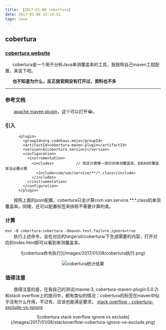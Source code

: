 ```yaml
---
title: 【2017-01-08 cobertura】
date: 2017-01-08 15:14:31
tags: Java
---
```


## cobertura

### [cobertura website](http://cobertura.sourceforge.net/)

&nbsp;&nbsp;&nbsp;&nbsp;&nbsp;&nbsp;cobertura是一个用于分析Java单测覆盖率的工具，我按照自己maven工程配置，来说下吧。

&nbsp;&nbsp;&nbsp;&nbsp;&nbsp;&nbsp;**也不知道为什么，反正我官网没有打开过，资料也不多**

---

### 参考文档

&nbsp;&nbsp;&nbsp;&nbsp;&nbsp;&nbsp; [apache maven plugin](http://www.mojohaus.org/cobertura-maven-plugin/)，这个可以打开😂。


### 引入

```
      <plugin>
        <groupId>org.codehaus.mojo</groupId>
        <artifactId>cobertura-maven-plugin</artifactId>
        <version>${cobertura.version}</version>
        <configuration>
          <instrumentation>
            <includes>			// 规定计算哪一部分的单测覆盖率，如DAO的覆盖率没必要计算
              <include>com/van/service/**/*.class</include>
            </includes>
          </instrumentation>
        </configuration>
      </plugin>
```

&nbsp;&nbsp;&nbsp;&nbsp;&nbsp;&nbsp; 按照上面的pom配置，cobertura只会计算com.van.service.\*\*.\*.class的单测覆盖率。同理，还可以配置<excludes>标签来排除不需要计算的类。  

### 计算

`
mvn -B cobertura:cobertura -Dmaven.test.failure.ignore=true
`  
&nbsp;&nbsp;&nbsp;&nbsp;&nbsp;&nbsp;  执行上述命令，会在对应的targe/sit/cobertura/下生成需要的内容，打开对应的index.html即可以看到单测覆盖率。    
<center>
![cobertura命令执行](/images/2017/01/08/cobertura执行.png)

![cobertura统计结果](/images/2017/01/08/cobertura统计结果.png)
</center>

### 值得注意

&nbsp;&nbsp;&nbsp;&nbsp;&nbsp;&nbsp; 值得注意的是，在我自己的测试(mavne:3, cobertura-maven-plugin:5.0.2)和stack overflow上的提问中，都有类似的情况：cobertura的<ignore>标签在maven中似乎没有什么作用，不过有<include>、<exclude>应该也能满足要求。
[stack overflow - cobertura-exclude-vs-ignore](http://stackoverflow.com/questions/25900958/cobertura-exclude-vs-ignore)

<center>
![cobertura stack overflow ignore vs exclude](/images/2017/01/08/stackoverflow-cobertura-ignore-vs-exclude.png)
</center>
